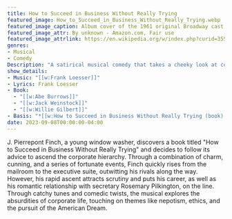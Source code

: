 ```yaml
---
title: How to Succeed in Business Without Really Trying
featured_image: How_to_Succeed_in_Business_Without_Really_Trying.webp
featured_image_caption: Album cover of the 1961 original Broadway cast recording of the musical How to Succeed in Business Without Really Trying
featured_image_attr: By unknown - Amazon.com, Fair use
featured_image_attrlink: https://en.wikipedia.org/w/index.php?curid=35570057
genres:
- Musical
- Comedy
Description: "A satirical musical comedy that takes a cheeky look at corporate America, following a young window washer's rapid ascent up the corporate ladder using a self-help book."
show_details:
- Music: "[[w:Frank Loesser]]"
- Lyrics: Frank Loesser
- Book: 
  - "[[w:Abe Burrows]]"
  - "[[w:Jack Weinstock]]"
  - "[[w:Willie Gilbert]]"
- Basis: "*[[w:How to Succeed in Business Without Really Trying (book)|How to Succeed in Business Without Really Trying]]* by [[w:Shepherd Mead]]"
date: 2023-09-08T00:00:00-04:00
---
```

J. Pierrepont Finch, a young window washer, discovers a book titled "How to Succeed in Business Without Really Trying" and decides to follow its advice to ascend the corporate hierarchy. Through a combination of charm, cunning, and a series of fortunate events, Finch quickly rises from the mailroom to the executive suite, outwitting his rivals along the way. However, his rapid ascent attracts scrutiny and puts his career, as well as his romantic relationship with secretary Rosemary Pilkington, on the line. Through catchy tunes and comedic twists, the musical explores the absurdities of corporate life, touching on themes like nepotism, ethics, and the pursuit of the American Dream.
